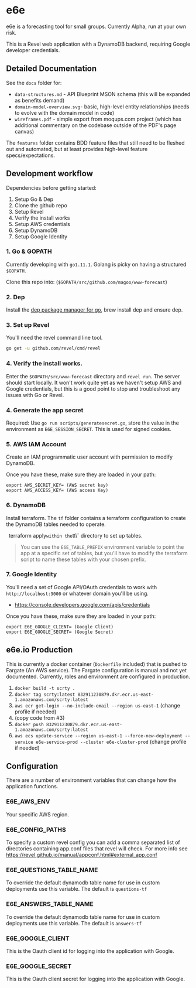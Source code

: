 # e6e
e6e is a forecasting tool for small groups. Currently Alpha, run at your own risk.

This is a Revel web application with a DynamoDB backend, requiring Google developer credentials.

## Detailed Documentation

See the `docs` folder for:
- `data-structures.md` - API Blueprint MSON schema (this will be expanded as benefits demand)
- `domain-model-overview.svg`- basic, high-level entity relationships (needs to evolve with the domain model in code)
- `wireframes.pdf` - simple export from moqups.com project (which has additional commentary on the codebase outside of the PDF's page canvas)

The `features` folder contains BDD feature files that still need to be fleshed out and automated, but at least provides high-level feature specs/expectations.


## Development workflow
Dependencies before getting started:

1) Setup Go & Dep
2) Clone the github repo
3) Setup Revel
4) Verify the install works
5) Setup AWS credentials
6) Setup DynamoDB
7) Setup Google Identity


### 1. Go & GOPATH
Currently developing with `go1.11.1`. Golang is picky on having a structured `$GOPATH`.

Clone this repo into: (`$GOPATH/src/github.com/magoo/www-forecast`)

### 2. Dep
Install the [dep package manager for go](https://github.com/golang/dep), brew install dep and ensure dep.


### 3. Set up Revel
You'll need the revel command line tool.

```bash
go get -u github.com/revel/cmd/revel
```

### 4. Verify the install works.
Enter the `$GOPATH/src/www-forecast` directory and `revel run`. The server should start locally. It won't work quite yet as we haven't setup AWS and Google credentials, but this is a good point to stop and troubleshoot any issues with Go or Revel.

### 4. Generate the app secret

Required: Use `go run scripts/generatesecret.go`, store the value in the environment as `E6E_SESSION_SECRET`. This is used for signed cookies.

### 5. AWS IAM Account
Create an IAM programmatic user account with permission to modify DynamoDB.

Once you have these, make sure they are loaded in your path:
```
export AWS_SECRET_KEY= (AWS secret key)
export AWS_ACCESS_KEY= (AWS access Key)
```

### 6. DynamoDB
Install terraform. The `tf` folder contains a terraform configuration to create the DynamoDB tables needed to operate.

`
`terraform apply` within the `tf/` directory to set up tables.

> You can use the `E6E_TABLE_PREFIX` environment variable to point the app at a specific set of tables, but you'll have to modify the terraform script to name these tables with your chosen prefix.

### 7. Google Identity
You'll need a set of Google API/OAuth credentials to work with `http://localhost:9000` or whatever domain you'll be using.

- https://console.developers.google.com/apis/credentials

Once you have these, make sure they are loaded in your path:
```
export E6E_GOOGLE_CLIENT= (Google Client)
export E6E_GOOGLE_SECRET= (Google Secret)
```

## e6e.io Production
This is currently a docker container (`Dockerfile` included) that is pushed to Fargate (An AWS service). The Fargate configuration is manual and not yet documented. Currently, roles and environment are configured in production.

1. `docker build -t scrty .`
2. `docker tag scrty:latest 832911230879.dkr.ecr.us-east-1.amazonaws.com/scrty:latest`
3. `aws ecr get-login --no-include-email --region us-east-1` (change profile if needed)
4. (copy code from #3)
5. `docker push 832911230879.dkr.ecr.us-east-1.amazonaws.com/scrty:latest`
6. `aws ecs update-service --region us-east-1 --force-new-deployment --service e6e-service-prod --cluster e6e-cluster-prod` (change profile if needed)

## Configuration
There are a number of environment variables that can change how the application functions.

### E6E_AWS_ENV
Your specific AWS region.

### E6E_CONFIG_PATHS
To specify a custom revel config you can add a comma separated list of directories containing app.conf files that revel will check. For more info see https://revel.github.io/manual/appconf.html#external_app.conf

### E6E_QUESTIONS_TABLE_NAME
To override the default dynamodb table name for use in custom deployments use this variable. The default is `questions-tf`

### E6E_ANSWERS_TABLE_NAME
To override the default dynamodb table name for use in custom deployments use this variable. The default is `answers-tf`

### E6E_GOOGLE_CLIENT
This is the Oauth client id for logging into the application with Google.

### E6E_GOOGLE_SECRET
This is the Oauth client secret for logging into the application with Google.
